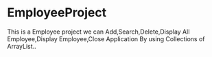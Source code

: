 # EmployeeProject
This is a Employee project we can Add,Search,Delete,Display All Employee,Display Employee,Close Application By using Collections of ArrayList..
